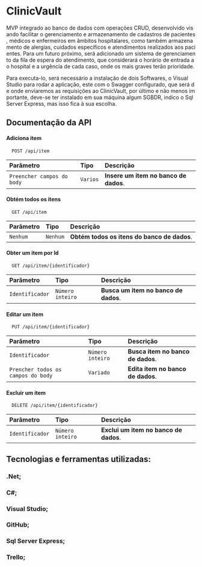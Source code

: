 
# ClinicVault

MVP integrado ao banco de dados com operações CRUD, desenvolvido visando facilitar o gerenciamento e armazenamento de cadastros de pacientes, médicos e enfermeiros em âmbitos hospitalares, como também armazenamento de alergias, cuidados específicos e atendimentos realizados aos pacientes. Para um futuro próximo, será adicionado um sistema de gerenciamento da fila de espera do atendimento, que considerará o horário de entrada ao hospital e a urgência de cada caso, onde os mais graves terão prioridade.

Para executa-lo, será necessário a instalação de dois Softwares, o Visual Studio para rodar a aplicação, este com o Swagger configurado, que será de onde enviaremos as requisições ao ClinicVault, por último e não menos importante, deve-se ter instalado em sua máquina algum SGBDR, indico o Sql Server Express, mas isso fica à sua escolha.

## Documentação da API



#### Adiciona item

```http
  POST /api/item
```

| Parâmetro   | Tipo       | Descrição                           |
| :---------- | :--------- | :---------------------------------- |
| `Preencher campos do body` | `Varios` | **Insere um item no banco de dados**. |



#### Obtém todos os itens

```http
  GET /api/item
```

| Parâmetro   | Tipo       | Descrição                           |
| :---------- | :--------- | :---------------------------------- |
| `Nenhum` | `Nenhum` | **Obtém todos os itens do banco de dados**. |



#### Obter um item por Id
```http
  GET /api/item/{identificador}
```

| Parâmetro   | Tipo       | Descrição                           |
| :---------- | :--------- | :---------------------------------- |
| `Identificador` | `Número inteiro` | **Busca um item no banco de dados**. |



#### Editar um item
```http
  PUT /api/item/{identificador}
```

| Parâmetro   | Tipo       | Descrição                           |
| :---------- | :--------- | :---------------------------------- |
| `Identificador` | `Número inteiro` | **Busca item no banco de dados**. |
| `Prencher todos os campos do body` | `Variado` | **Edita item no banco de dados**. |



#### Excluir um item
```http
  DELETE /api/item/{identificador}
```

| Parâmetro   | Tipo       | Descrição                           |
| :---------- | :--------- | :---------------------------------- |
| `Identificador` | `Número inteiro` | **Exclui um item no banco de dados**. |

## Tecnologias e ferramentas utilizadas:
### .Net;
### C#;
### Visual Studio;
### GitHub;
### Sql Server Express;
### Trello;
